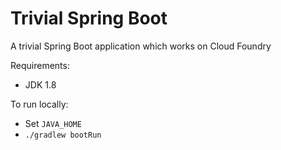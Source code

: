 # Trivial Spring Boot

A trivial Spring Boot application which works on Cloud Foundry

Requirements:
- JDK 1.8

To run locally:
- Set `JAVA_HOME`
- `./gradlew bootRun`

